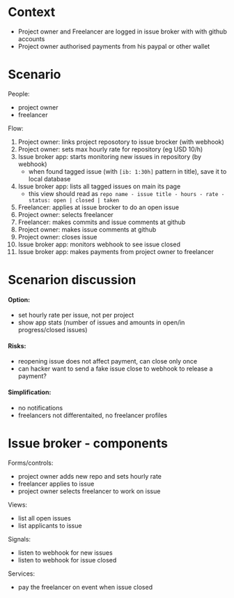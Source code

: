 Context 
======

- Project owner and Freelancer are logged in issue broker with with  github accounts
- Project owner authorised payments from his paypal or other wallet

Scenario
========

People:
- project owner
- freelancer

Flow:
1. Project owner: links project reposotory to issue brocker (with webhook)
1. Project owner: sets max hourly rate for repository (eg USD 10/h)
1. Issue broker app: starts monitoring new issues in repository (by webhook)
   - when found tagged issue (with ```[ib: 1:30h]``` pattern in title), save it to local database
1. Issue broker app: lists all tagged issues on main its page 
   - this view should read as ```repo name - issue title - hours - rate - status: open | closed | taken```
1. Freelancer: applies at issue brocker to do an open issue  
1. Project owner: selects freelancer
1. Freelancer: makes commits and issue comments at github
1. Project owner: makes issue comments at github
1. Project owner: closes issue
1. Issue broker app: monitors webhook to see issue closed
1. Issue broker app: makes payments from project owner to freelancer

Scenarion discussion
====================

#### Option:
- set hourly rate per issue, not per project
- show app stats (number of issues and amounts in open/in progress/closed issues)

#### Risks:
- reopening issue does not affect payment, can close only once
- can hacker want to send a fake issue close to webhook to release a payment?

#### Simplification:
- no notifications
- freelancers not differentaited, no freelancer profiles 

Issue broker - components
=========================

Forms/controls:
- project owner adds new repo and sets hourly rate
- freelancer applies to issue
- project owner selects freelancer to work on issue

Views:
- list all open issues
- list applicants to issue


Signals:
- listen to webhook for new issues
- listen to webhook for issue closed

Services:
- pay the freelancer on event when issue closed
